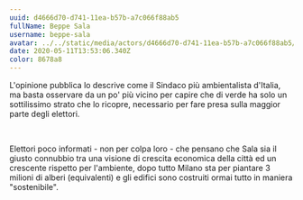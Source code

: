 ```yaml
---
uuid: d4666d70-d741-11ea-b57b-a7c066f88ab5
fullName: Beppe Sala
username: beppe-sala
avatar: ../../static/media/actors/d4666d70-d741-11ea-b57b-a7c066f88ab5/beppe-sala-avatar.jpg
date: 2020-05-11T13:53:06.340Z
color: 8678a8
---
```


L'opinione pubblica lo descrive come il Sindaco più ambientalista d'Italia, ma basta osservare da un po' più vicino per capire che di verde ha solo un sottilissimo strato che lo ricopre, necessario per fare presa sulla maggior parte degli elettori.

<br />

Elettori poco informati - non per colpa loro - che pensano che Sala sia il giusto connubbio tra una visione di crescita economica della città ed un crescente rispetto per l'ambiente, dopo tutto Milano sta per piantare 3 milioni di alberi (equivalenti) e gli edifici sono costruiti ormai tutto in maniera "sostenibile".

